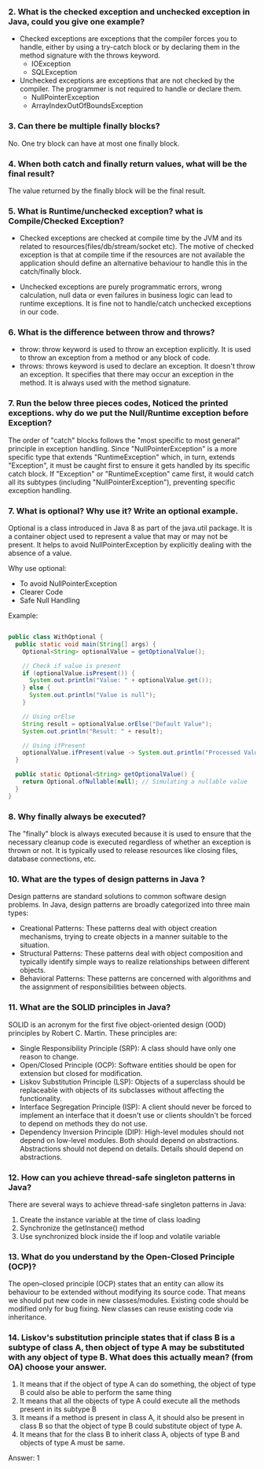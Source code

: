 ### 2. What is the checked exception and unchecked exception in Java, could you give one example?

- Checked exceptions are exceptions that the compiler forces you to handle, either by using a try-catch block or by declaring them in the method signature with the throws keyword.
  - IOException
  - SQLException
- Unchecked exceptions are exceptions that are not checked by the compiler. The programmer is not required to handle or declare them.
  - NullPointerException
  - ArrayIndexOutOfBoundsException

### 3. Can there be multiple finally blocks?

No. One try block can have at most one finally block.

### 4. When both catch and finally return values, what will be the final result?

The value returned by the finally block will be the final result.

### 5. What is Runtime/unchecked exception? what is Compile/Checked Exception?

- Checked exceptions are checked at compile time by the JVM and its related to resources(files/db/stream/socket etc). The motive of checked exception is that at compile time if the resources are not available the application should define an alternative behaviour to handle this in the catch/finally block.

- Unchecked exceptions are purely programmatic errors, wrong calculation, null data or even failures in business logic can lead to runtime exceptions. It is fine not to handle/catch unchecked exceptions in our code.

### 6. What is the difference between throw and throws?

- throw: throw keyword is used to throw an exception explicitly. It is used to throw an exception from a method or any block of code.
- throws: throws keyword is used to declare an exception. It doesn't throw an exception. It specifies that there may occur an exception in the method. It is always used with the method signature.

### 7. Run the below three pieces codes, Noticed the printed exceptions. why do we put the Null/Runtime exception before Exception?

The order of "catch" blocks follows the "most specific to most general" principle in exception handling. Since "NullPointerException" is a more specific type that extends "RuntimeException" which, in turn, extends "Exception", it must be caught first to ensure it gets handled by its specific catch block. If "Exception" or "RuntimeException" came first, it would catch all its subtypes (including "NullPointerException"), preventing specific exception handling.

### 7. What is optional? Why use it? Write an optional example.

Optional is a class introduced in Java 8 as part of the java.util package. It is a container object used to represent a value that may or may not be present. It helps to avoid NullPointerException by explicitly dealing with the absence of a value.

Why use optional:
- To avoid NullPointerException
- Clearer Code
- Safe Null Handling

Example:
```java

public class WithOptional {
  public static void main(String[] args) {
    Optional<String> optionalValue = getOptionalValue();

    // Check if value is present
    if (optionalValue.isPresent()) {
      System.out.println("Value: " + optionalValue.get());
    } else {
      System.out.println("Value is null");
    }

    // Using orElse
    String result = optionalValue.orElse("Default Value");
    System.out.println("Result: " + result);

    // Using ifPresent
    optionalValue.ifPresent(value -> System.out.println("Processed Value: " + value));
  }

  public static Optional<String> getOptionalValue() {
    return Optional.ofNullable(null); // Simulating a nullable value
  }
}
```

### 8. Why finally always be executed?

The "finally" block is always executed because it is used to ensure that the necessary cleanup code is executed regardless of whether an exception is thrown or not. It is typically used to release resources like closing files, database connections, etc.

### 10. What are the types of design patterns in Java ?

Design patterns are standard solutions to common software design problems. In Java, design patterns are broadly categorized into three main types:
- Creational Patterns: These patterns deal with object creation mechanisms, trying to create objects in a manner suitable to the situation.
- Structural Patterns: These patterns deal with object composition and typically identify simple ways to realize relationships between different objects.
- Behavioral Patterns: These patterns are concerned with algorithms and the assignment of responsibilities between objects.

### 11. What are the SOLID principles in Java?

SOLID is an acronym for the first five object-oriented design (OOD) principles by Robert C. Martin. These principles are:
- Single Responsibility Principle (SRP): A class should have only one reason to change.
- Open/Closed Principle (OCP): Software entities should be open for extension but closed for modification.
- Liskov Substitution Principle (LSP): Objects of a superclass should be replaceable with objects of its subclasses without affecting the functionality.
- Interface Segregation Principle (ISP): A client should never be forced to implement an interface that it doesn't use or clients shouldn't be forced to depend on methods they do not use.
- Dependency Inversion Principle (DIP): High-level modules should not depend on low-level modules. Both should depend on abstractions. Abstractions should not depend on details. Details should depend on abstractions.

### 12. How can you achieve thread-safe singleton patterns in Java?

There are several ways to achieve thread-safe singleton patterns in Java:
1. Create the instance variable at the time of class loading
2. Synchronize the getInstance() method
3. Use synchronized block inside the if loop and volatile variable

### 13. What do you understand by the Open-Closed Principle (OCP)?

The open–closed principle (OCP) states that an entity can allow its behaviour to be extended without modifying its source code. That means we should put new code in new classes/modules. Existing code should be modified only for bug fixing. New classes can reuse existing code via inheritance.

### 14. Liskov's substitution principle states that if class B is a subtype of class A, then object of type A may be substituted with any object of type B. What does this actually mean? (from OA) choose your answer.
1. It means that if the object of type A can do something, the object of type B could also be able to perform the same thing
2. It means that all the objects of type A could execute all the methods present in its subtype B
3. It means if a method is present in class A, it should also be present in class B so that the object of type B could substitute object of type A.
4. It means that for the class B to inherit class A, objects of type B and objects of type A must be same.

Answer: 1



























